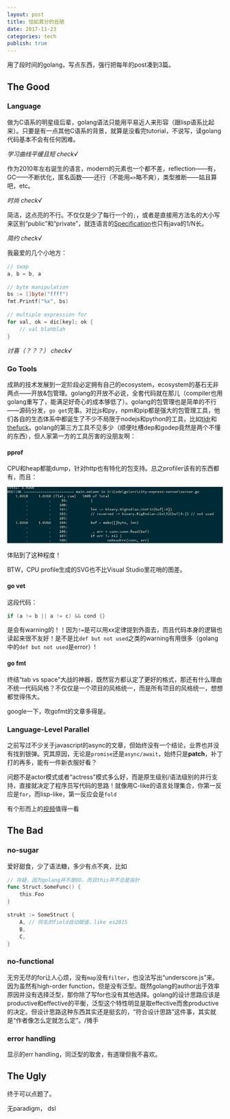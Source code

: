 ```yaml
---
layout: post
title: 恰如其分的丑陋
date: 2017-11-23
categories: tech
publish: true
---
```


用了段时间的golang，写点东西，强行把每年的post凑到3篇。

## The Good

### Language

做为C语系的明星级后辈，golang语法只能用平易近人来形容（跟lisp语系比起来）。只要是有一点其他C语系的背景，就算是没看完tutorial，不说写，读golang代码基本不会有任何困难。

*学习曲线平缓且短 check√*

作为2010年左右诞生的语言，modern的元素也一个都不差，reflection——有，GC——不断优化，匿名函数——还行（不能用`=>`略不爽），类型推断——姑且算吧，etc。

*时尚 check√*

简洁，这点亮的不行。不仅仅是少了每行一个的`;`，或者是直接用方法名的大小写来区别“public”和“private”，就连语言的[Specification](https://golang.org/ref/spec)也只有java的1/N长。

*简约 check√*

我最爱的几个小地方：

```go
// swap
a, b = b, a
```

```go
// byte manipulation
bs := []byte("ffff")
fmt.Printf("%x", bs)
```

```go
// multiple expression for
for val, ok = dic[key]; ok {
    // val blahblah
}
```

*讨喜（？？？） check√*

### Go Tools

成熟的技术发展到一定阶段必定拥有自己的ecosystem，ecosystem的基石无非两点——开放&包管理。golang的开放不必说，全套代码就在那儿（compiler也用golang重写了，能满足好奇心的成本够低了）。golang的包管理也是简单的不行——源码分发，`go get`完事。对比js和py，npm和pip都是强大的包管理工具，他们各自的生态体系中都诞生了不少不局限于nodejs和python的工具，比如[tldr](https://github.com/tldr-pages/tldr)和[thefuck](https://github.com/nvbn/thefuck)。golang的第三方工具不见多少（顺便吐槽dep和godep竟然是两个不懂的东西），但人家第一方的工具厉害的没朋友啊：

#### pprof

CPU和heap都能dump，针对http也有特化的包支持。总之profiler该有的东西都有，而且：

![sample](assets/images/golang-heap-sample.png)

体贴到了这种程度！

BTW，CPU profile生成的SVG也不比Visual Studio里花哨的图差。

#### go vet

这段代码：

```go
if (a != b || a != c) && cond {}
```

是会有warning的！！因为`!=`是可以用xx定律提到外面去，而且代码本身的逻辑也读起来很不友好！是不是比`def but not used`之类的warning有用很多（golang中的`def but not used`是error）!

#### go fmt

终结“tab vs space”大战的神器，既然官方都认定了更好的格式，那还有什么理由不统一代码风格？不仅仅是一个项目的风格统一，而是所有项目的风格统一，想想都觉得伟大。

google一下，吹gofmt的文章多得是。

### Language-Level Parallel

之前写过不少关于javascript的async的文章，但始终没有一个结论，业界也并没有找到银弹。究其原因，无论是`promise`还是`async/await`，始终只是**patch**，补丁打的再多，能有一件新衣服好看？

问题不是actor模式或者“actress”模式多么好，而是原生级别/语法级别的并行支持，直接就决定了程序员写代码的思路！就像用C-like的语言处理集合，你第一反应是`for`，而lisp-like，第一反应会是`fold`

有个形而上的[视频](https://blog.golang.org/concurrency-is-not-parallelism)值得一看

## The Bad

### no-sugar

爱好甜食，少了语法糖，多少有点不爽，比如

```go
// 存疑，因为golang并不是OO，而且this并不总是指针
func Struct.SomeFunc() {
    this.Foo
}
```

```go
strukt := SomeStruct {
    A, // 同名的field自动赋值，like es2015
    B,
    C,
}
```

### no-functional

无穷无尽的for让人心烦，没有`map`没有`filter`，也没法写出“underscore.js”来。因为虽然有high-order function，但是没有泛型。既然golang的author出于效率原因并没有选择泛型，那你除了写for也没有其他选择。golang的设计思路应该是productive和effective的平衡，泛型这个特性明显是取effective而舍productive的决定。但设计思路这种东西其实还是挺玄的，“符合设计思路”这件事，其实就是“作者像怎么定就怎么定”。/摊手

### error handling

显示的err handling，同泛型的取舍，有道理但我不喜欢。

## The Ugly

终于可以点题了。



无paradigm， dsl
